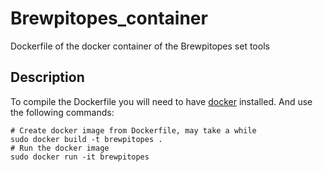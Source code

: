 # Brewpitopes_container
 Dockerfile of the docker container of the Brewpitopes set tools

Description
---
To compile the Dockerfile you will need to have [docker](https://docs.docker.com/get-docker/) installed.
And use the following commands:
```
# Create docker image from Dockerfile, may take a while
sudo docker build -t brewpitopes .
# Run the docker image
sudo docker run -it brewpitopes
```
